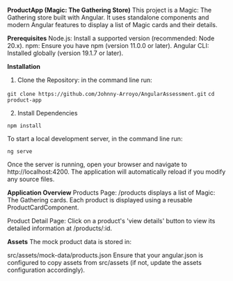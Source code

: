 **ProductApp (Magic: The Gathering Store)**
This project is a Magic: The Gathering store built with Angular. It uses standalone components and modern Angular features to display a list of Magic cards and their details.

**Prerequisites**
Node.js: Install a supported version (recommended: Node 20.x).
npm: Ensure you have npm (version 11.0.0 or later).
Angular CLI: Installed globally (version 19.1.7 or later).


**Installation**
1. Clone the Repository: in the command line run:

`git clone https://github.com/Johnny-Arroyo/AngularAssessment.git`
`cd product-app`

2. Install Dependencies

`npm install`



To start a local development server, in the command line run:

`ng serve`

Once the server is running, open your browser and navigate to http://localhost:4200. The application will automatically reload if you modify any source files.



**Application Overview**
Products Page:
/products displays a list of Magic: The Gathering cards.
Each product is displayed using a reusable ProductCardComponent.

Product Detail Page:
Click on a product's 'view details' button to view its detailed information at /products/:id.


**Assets**
The mock product data is stored in:

src/assets/mock-data/products.json
Ensure that your angular.json is configured to copy assets from src/assets (if not, update the assets configuration accordingly).